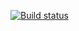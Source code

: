 [![Build status](https://ci.appveyor.com/api/projects/status/l2nss6t5j5njb2a6?svg=true)](https://ci.appveyor.com/project/zuev720/classes-methods)
